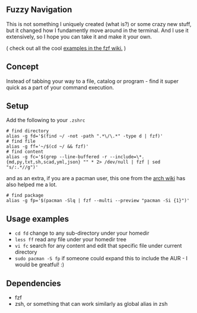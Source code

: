 ## Fuzzy Navigation
This is not something I uniquely created (what is?) or some crazy new stuff, but it changed how I fundamently move around in the terminal.
And I use it extensively, so I hope you can take it and make it your own.

( check out all the cool [examples in the fzf wiki.](https://github.com/junegunn/fzf/wiki/examples) )

## Concept
Instead of tabbing your way to a file, catalog or program - find it super quick as a part of your command execution.

## Setup
Add the following to your `.zshrc`
```
# find directory
alias -g fd='$(find ~/ -not -path ".*\/\.*" -type d | fzf)'
# find file
alias -g ff='~/$(cd ~/ && fzf)'
# find content
alias -g fc='$(grep --line-buffered -r --include=\*.{md,py,txt,sh,scad,yml,json} "" * 2> /dev/null | fzf | sed "s/:.*//g")'
```
and as an extra, if you are a pacman user, this one from the [arch wiki](https://wiki.archlinux.org/title/fzf) has also helped me a lot.
```
# find package
alias -g fp='$(pacman -Slq | fzf --multi --preview "pacman -Si {1}")'
```

## Usage examples
* `cd fd` change to any sub-directory under your homedir
* `less ff` read any file under your homedir tree
* `vi fc` search for any content and edit that specific file under current directory
* `sudo pacman -S fp` if someone could expand this to include the AUR - I would be greatful! :)

## Dependencies
* fzf
* zsh, or something that can work similarly as global alias in zsh

